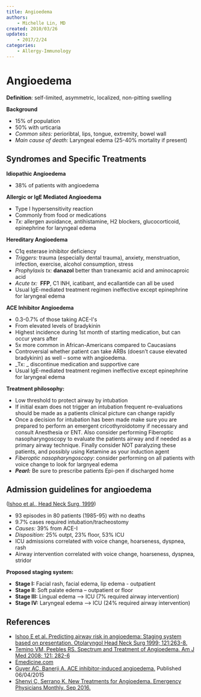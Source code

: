 ```yaml
---
title: Angioedema
authors:
    - Michelle Lin, MD
created: 2010/03/26
updates:
    - 2017/2/24
categories:
    - Allergy-Immunology
---
```


# Angioedema

**Definition**: self-limited, asymmetric, localized, non-pitting swelling

**Background**

-   15% of population
-   50% with urticaria
-   _Common sites:_ perioribtal, lips, tongue, extremity, bowel wall
-   _Main cause of death:_ Laryngeal edema (25-40% mortality if present)

## Syndromes and Specific Treatments

**Idiopathic Angioedema**

-   38% of patients with angioedema

**Allergic or IgE Mediated Angioedema**

-   Type I hypersensitivity reaction
-   Commonly from food or medications
-   _Tx:_ allergen avoidance, antihistamine, H2 blockers, glucocorticoid, epinephrine for laryngeal edema

**Hereditary Angioedema**

-   C1q esterase inhibitor deficiency
-   _Triggers:_ trauma (especially dental trauma), anxiety, menstruation, infection, exercise, alcohol consumption, stress
-   _Prophylaxis tx:_ **danazol** better than tranexamic acid and aminocaproic acid
-   _Acute tx:_  **FFP**, C1 INH, icatibant, and ecallantide can all be used
-   Usual IgE-mediated treatment regimen ineffective except epinephrine for laryngeal edema

**ACE Inhibitor Angioedema**

-   0.3-0.7% of those taking ACE-I's
-   From elevated levels of bradykinin
-   Highest incidence during 1st month of starting medication, but can occur years after 
-   5x more common in African-Americans compared to Caucasians
-   Controversial whether patient can take ARBs (doesn’t cause elevated bradykinin) as well – some with angioedema.
-   _Tx: _ discontinue medication and supportive care
-   Usual IgE-mediated treatment regimen ineffective except epinephrine for laryngeal edema

**Treatment philosophy:** 

-   Low threshold to protect airway by intubation
-   If initial exam does not trigger an intubation frequent re-evaluations should be made as a patients clinical picture can change rapidly
-   Once a decision for intubation has been made make sure you are prepared to perform an emergent cricothyroidotomy if necessary and consult Anesthesia or ENT. Also consider performing Fiberoptic nasopharyngoscopy to evaluate the patients airway and if needed as a primary airway technique. Finally consider NOT paralyzing these patients, and possibly using Ketamine as your induction agent
-   _Fiberoptic nasopharyngoscopy_: consider performing on all patients with voice change to look for largnyeal edema
-   **_Pearl:_** Be sure to prescribe patients Epi-pen if discharged home

## Admission guidelines for angioedema

([Ishoo et al., Head Neck Surg, 1999](https://www.ncbi.nlm.nih.gov/pubmed/?term=18374684))  

-   93 episodes in 80 patients (1985-95) with no deaths 
-   9.7% cases required intubation/tracheostomy
-   _Causes:_ 39% from <span class="drug">ACE-I</span>
-   _Disposition:_ 25% outpt, 23% floor, 53% ICU
-   ICU admissions correlated with voice change, hoarseness, dyspnea, rash 
-   Airway intervention correlated with voice change, hoarseness, dyspnea, stridor

**Proposed staging system:**

-   **Stage I:** Facial rash, facial edema, lip edema - outpatient
-   **Stage II**: Soft palate edema – outpatient or floor
-   **Stage III:** Lingual edema --> ICU (7% required airway intervention)
-   **Stage IV:** Laryngeal edema –> ICU (24% required airway intervention)

## References

-   [Ishoo E et al. Predicting airway risk in angioedema: Staging system based on presentation. Otolaryngol Head Neck Surg 1999; 121:263-8.](https://www.ncbi.nlm.nih.gov/pubmed/?term=18374684)
-   [Temino VM, Peebles RS. Spectrum and Treatment of Angioedema. Am J Med 2008; 121: 282-6](https://www.ncbi.nlm.nih.gov/pubmed/?term=18374684)
-   [Emedicine.com](http://emedicine.medscape.com/)
-   [Guyer AC, Banerji A. ACE inhibitor-induced angioedema.](http://www.uptodate.com/) Published 06/04/2015
-   [Shenvi C, Serrano K. New Treatments for Angioedema. Emergency Physicians Monthly. Sep 2016.](http://epmonthly.com/article/new-treatments-angioedema/)
